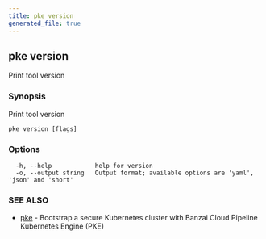 ```yaml
---
title: pke version
generated_file: true
---
```

## pke version

Print tool version

### Synopsis

Print tool version

```
pke version [flags]
```

### Options

```
  -h, --help            help for version
  -o, --output string   Output format; available options are 'yaml', 'json' and 'short'
```

### SEE ALSO

* [pke](/docs/pke/cli/reference/pke/)	 - Bootstrap a secure Kubernetes cluster with Banzai Cloud Pipeline Kubernetes Engine (PKE)

